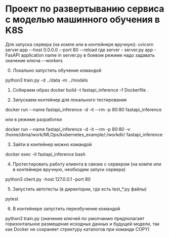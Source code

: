 # Проект по развертыванию сервиса с моделью машинного обучения в K8S

Для запуска сервера (на компе или в контейнере вручную):
uvicorn server:app --host 0.0.0.0 --port 80 --reload
где
server - server.py
app - FasAPI application name in server.py
в боевом режиме надо задавать значение ключа --workers

0) Локально запустить обучение командой

python3 train.py -d ../data -m ../models

1) Собираем образ
docker build -t fastapi_inference -f Dockerfile .

2) Запускаем контейнер для локального тестирования

docker run --name fastapi_inference -d -it --rm -p 80:80 fastapi_inference

или в режиме разработки

docker run --name fastapi_inference -d -it --rm -p 80:80 -v /home/dima/work/MLOps/kubernetes_example/:/workdir/ fastapi_inference

3) Зайти в контейнер можно командой

docker exec -it fastapi_inference bash

4) Протестировать работу клиента в связке с сервером (на компе или в контейнере вручную, необходим запуск сервера)

python3 client.py -host 127.0.0.1 -port 80

5) Запустить автотесты (в директории, где есть test_*.py файлы)

pytest

6) В контейнере запустить переобучение командой

python3 train.py (значение ключей по умолчанию предполагает горизонтальное размещение исходных данных и будущей модели, так как Docker не сохраняет стректуру каталогов при команде COPY)

